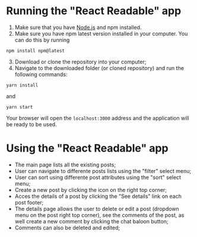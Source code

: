 # Running the "React Readable" app 

1. Make sure that you have [Node.js](https://nodejs.org/en/download/) and npm installed.
2. Make sure you have npm latest version installed in your computer. You can do this by running 
```
npm install npm@latest
```
3. Download or clone the repository into your computer; 
4. Navigate to the downloaded folder (or cloned repository) and run the following commands: 
```
yarn install
```
and 
```
yarn start
```

Your browser will open the `localhost:3000` address and the application will be ready to be used.

# Using the "React Readable" app

- The main page lists all the existing posts; 
- User can navigate to differente posts lists using the "filter" select menu;
- User can sort using differente post attributes using the "sort" select menu;
- Create a new post by clicking the icon on the right top corner; 
- Acces the details of a post by clicking the "See details" link on each post footer; 
- The details page allows the user to delete or edit a post (dropdown menu on the post right top corner), see the comments of the post, as well create a new comment by clicking the chat baloon button;
- Comments can also be deleted and edited; 